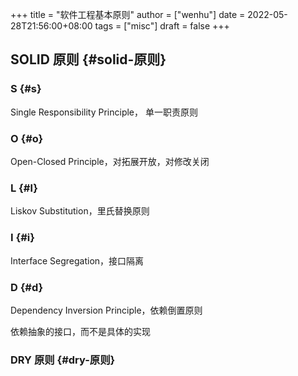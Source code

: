 +++
title = "软件工程基本原则"
author = ["wenhu"]
date = 2022-05-28T21:56:00+08:00
tags = ["misc"]
draft = false
+++

## SOLID 原则 {#solid-原则}


### S {#s}

Single Responsibility Principle， 单一职责原则


### O {#o}

Open-Closed Principle，对拓展开放，对修改关闭


### L {#l}

Liskov Substitution，里氏替换原则


### I {#i}

Interface Segregation，接口隔离


### D {#d}

Dependency Inversion Principle，依赖倒置原则

依赖抽象的接口，而不是具体的实现


### DRY 原则 {#dry-原则}
